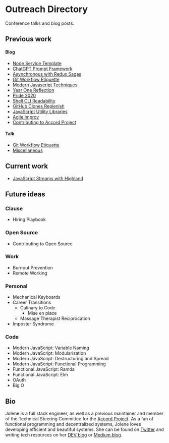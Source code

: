 # Outreach Directory

Conference talks and blog posts.

## Previous work

#### Blog

- [Node Service Template][nodetemp]
- [ChatGPT Prompt Framework][gpt]
- [Asynchronous with Redux Sagas][reduxblog]
- [Git Workflow Etiquette][gitblog]
- [Modern Javascript Techniques][modernjsblog]
- [Year One Reflection][yearone]
- [Pride 2020][pride]
- [Shell CLI Readability][shellblog]
- [GitHub Clones Replenish][gitreplenishblog]
- [JavaScript Utility Libraries][jsutils]
- [Agile Improv][agileimprov]
- [Contributing to Accord Project][contAP]

#### Talk

- [Git Workflow Etiquette][gittalk]
- [Miscellaneous][talks]

## Current work

- [JavaScript Streams with Highland][streamsblog]

## Future ideas

### Clause

- Hiring Playbook

### Open Source

- Contributing to Open Source

### Work

- Burnout Prevention
- Remote Working

### Personal

- Mechanical Keyboards
- Career Transitions
  - Culinary to Code
    - Mise en place
  - Massage Therapist Reciprocation
- Imposter Syndrome

### Code

- Modern JavaScript: Variable Naming
- Modern JavaScript: Modularization
- Modern JavaScript: Destructuring and Spread
- Modern JavaScript: Functional Programming
- Functional JavaScript: Ramda
- Functional JavaScript: Elm
- OAuth
- Big O

## Bio

Jolene is a full stack engineer, as well as a previous maintainer and member of the Technical Steering Committee for the [Accord Project][ap]. As a fan of functional programming and decentralized systems, Jolene loves developing efficient and beautiful systems. She can be found on [Twitter][twitter] and writing tech resources on her [DEV blog][devlink] or [Medium blog][bloglink].

[reduxblog]: blog/redux-saga.md
[gitblog]: blog/git-workflow.md
[modernjsblog]: blog/modern-javascript.md
[streamsblog]: blog/highland-streams.md
[yearone]: blog/year-one.md
[agileimprov]: blog/agile-improv.md
[contAP]: blog/contribute-ap.md
[pride]: blog/pride.md
[shellblog]: blog/shell-profile.md
[gitreplenishblog]: blog/github-replenish.md
[jsutils]: blog/js-utility-libraries.md
[nodetemp]: blog/node-template.md
[gpt]: blog/chatgpt-prompt.md

[ap]: https://accordproject.org/
[gittalk]: talks/git-workflow.md
[talks]: talks
[twitter]: https://twitter.com/jolanglinais
[devlink]: https://dev.to/irmerk
[bloglink]: https://medium.com/@jolene.langlinais

